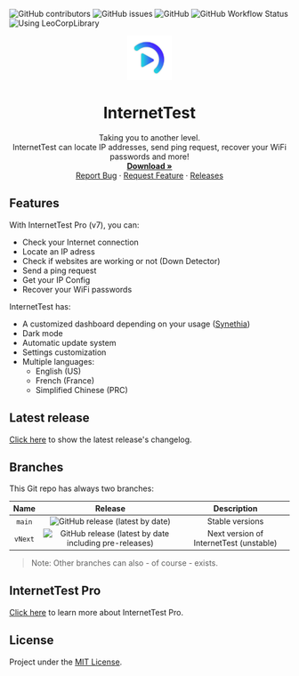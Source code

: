 ![GitHub contributors](https://img.shields.io/github/contributors/Leo-Corporation/LABS-ExperimentalConsole)
![GitHub issues](https://img.shields.io/github/issues/Leo-Corporation/InternetTest)
![GitHub](https://img.shields.io/github/license/Leo-Corporation/InternetTest)
![GitHub Workflow Status](https://img.shields.io/github/workflow/status/Leo-Corporation/InternetTest/.NET%20Framework%20CI)
![Using LeoCorpLibrary](https://img.shields.io/badge/using-LeoCorpLibrary-blue)
<br />
<p align="center">
  <a href="https://github.com/Leo-Corporation/InternetTest">
    <img src=".github/images/logo.png" alt="Logo" width="80" height="80">
  </a>

  <h1 align="center">InternetTest</h3>

  <p align="center">
    Taking you to another level.<br /> InternetTest can locate IP addresses, send ping request, recover your WiFi passwords and more!
    <br />
    <a href="https://tinyurl.com/DownloadITP7"><strong>Download »</strong></a>
    <br />
    <a href="https://github.com/Leo-Corporation/InternetTest/issues/new?assignees=&labels=bug&template=bug-report.yml&title=%5BBug%5D+">Report Bug</a>
    ·
    <a href="https://github.com/Leo-Corporation/InternetTest/issues/new?assignees=&labels=enhancement&template=feature-request.yml&title=%5BEnhancement%5D+">Request Feature</a>
    ·
    <a href="https://github.com/Leo-Corporation/InternetTest/releases">Releases</a>

  </p>
</p>

## Features
With InternetTest Pro (v7), you can:

* Check your Internet connection
* Locate an IP adress
* Check if websites are working or not (Down Detector)
* Send a ping request
* Get your IP Config
* Recover your WiFi passwords

InternetTest has:
* A customized dashboard depending on your usage ([Synethia](https://github.com/Leo-Corporation/Synethia))
* Dark mode
* Automatic update system
* Settings customization
* Multiple languages:
  * English (US)
  * French (France)
  * Simplified Chinese (PRC)

## Latest release
[Click here](https://github.com/Leo-Corporation/InternetTest/releases) to show the latest release's changelog.

## Branches
This Git repo has always two branches:

| Name | Release | Description |
| :--: | :-----: | :---------: |
| `main` | ![GitHub release (latest by date)](https://img.shields.io/github/v/release/Leo-Corporation/InternetTest) | Stable versions |
| `vNext` | ![GitHub release (latest by date including pre-releases)](https://img.shields.io/github/v/release/Leo-Corporation/InternetTest?include_prereleases) | Next version of InternetTest (unstable) |

> Note: Other branches can also - of course - exists.

## InternetTest Pro
[Click here](https://blog.leocorporation.dev/2022/08/introducing-internettest-pro/) to learn more about InternetTest Pro.

## License
Project under the [MIT License](https://github.com/Leo-Corporation/InternetTest/blob/main/LICENSE).
